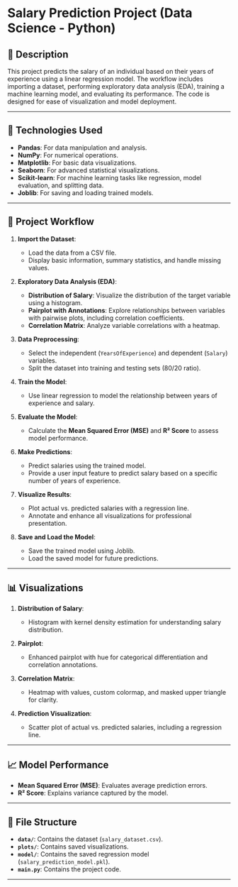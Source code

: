 # Salary Prediction Project  (Data Science - Python)

## 📄 Description

This project predicts the salary of an individual based on their years of experience using a linear regression model. The workflow includes importing a dataset, performing exploratory data analysis (EDA), training a machine learning model, and evaluating its performance. The code is designed for ease of visualization and model deployment.

---

## 🔧 Technologies Used

- **Pandas**: For data manipulation and analysis.
- **NumPy**: For numerical operations.
- **Matplotlib**: For basic data visualizations.
- **Seaborn**: For advanced statistical visualizations.
- **Scikit-learn**: For machine learning tasks like regression, model evaluation, and splitting data.
- **Joblib**: For saving and loading trained models.

---

## 🚀 Project Workflow

1. **Import the Dataset**:
   - Load the data from a CSV file.
   - Display basic information, summary statistics, and handle missing values.

2. **Exploratory Data Analysis (EDA)**:
   - **Distribution of Salary**: Visualize the distribution of the target variable using a histogram.
   - **Pairplot with Annotations**: Explore relationships between variables with pairwise plots, including correlation coefficients.
   - **Correlation Matrix**: Analyze variable correlations with a heatmap.

3. **Data Preprocessing**:
   - Select the independent (`YearsOfExperience`) and dependent (`Salary`) variables.
   - Split the dataset into training and testing sets (80/20 ratio).

4. **Train the Model**:
   - Use linear regression to model the relationship between years of experience and salary.

5. **Evaluate the Model**:
   - Calculate the **Mean Squared Error (MSE)** and **R² Score** to assess model performance.

6. **Make Predictions**:
   - Predict salaries using the trained model.
   - Provide a user input feature to predict salary based on a specific number of years of experience.

7. **Visualize Results**:
   - Plot actual vs. predicted salaries with a regression line.
   - Annotate and enhance all visualizations for professional presentation.

8. **Save and Load the Model**:
   - Save the trained model using Joblib.
   - Load the saved model for future predictions.

---

## 📊 Visualizations

1. **Distribution of Salary**:
   - Histogram with kernel density estimation for understanding salary distribution.

2. **Pairplot**:
   - Enhanced pairplot with hue for categorical differentiation and correlation annotations.

3. **Correlation Matrix**:
   - Heatmap with values, custom colormap, and masked upper triangle for clarity.

4. **Prediction Visualization**:
   - Scatter plot of actual vs. predicted salaries, including a regression line.

---

## 📈 Model Performance

- **Mean Squared Error (MSE)**: Evaluates average prediction errors.
- **R² Score**: Explains variance captured by the model.

---

## 📂 File Structure

- **`data/`**: Contains the dataset (`salary_dataset.csv`).
- **`plots/`**: Contains saved visualizations.
- **`model/`**: Contains the saved regression model (`salary_prediction_model.pkl`).
- **`main.py`**: Contains the project code.

---
